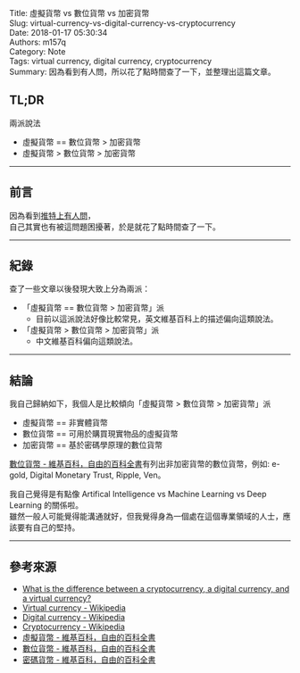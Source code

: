 Title: 虛擬貨幣 vs 數位貨幣 vs 加密貨幣  
Slug: virtual-currency-vs-digital-currency-vs-cryptocurrency  
Date: 2018-01-17 05:30:34  
Authors: m157q  
Category: Note  
Tags: virtual currency, digital currency, cryptocurrency  
Summary: 因為看到有人問，所以花了點時間查了一下，並整理出這篇文章。  
  
  
## TL;DR  
  
兩派說法  
  
+ 虛擬貨幣 == 數位貨幣 > 加密貨幣  
+ 虛擬貨幣 > 數位貨幣 > 加密貨幣  
  
---  
  
## 前言  
  
因為看到[推特上有人問](https://twitter.com/tzangms/status/953252211957485571)，  
自己其實也有被這問題困擾著，於是就花了點時間查了一下。  
  
---  
  
## 紀錄  
  
查了一些文章以後發現大致上分為兩派：  
  
+ 「虛擬貨幣 == 數位貨幣 > 加密貨幣」派  
    + 目前以這派說法好像比較常見，英文維基百科上的描述偏向這類說法。  
+ 「虛擬貨幣 > 數位貨幣 > 加密貨幣」派  
    + 中文維基百科偏向這類說法。  
  
---  
  
## 結論  
  
我自己歸納如下，我個人是比較傾向「虛擬貨幣 > 數位貨幣 > 加密貨幣」派  
  
+ 虛擬貨幣 == 非實體貨幣  
+ 數位貨幣 == 可用於購買現實物品的虛擬貨幣  
+ 加密貨幣 == 基於密碼學原理的數位貨幣  
  
[數位貨幣 - 維基百科，自由的百科全書](https://zh.wikipedia.org/zh-tw/%E6%95%B8%E4%BD%8D%E8%B2%A8%E5%B9%A3)有列出非加密貨幣的數位貨幣，例如: e-gold, Digital Monetary Trust, Ripple, Ven。  
  
我自己覺得是有點像 Artifical Intelligence vs Machine Learning vs Deep Learning 的關係啦。  
雖然一般人可能覺得能溝通就好，但我覺得身為一個處在這個專業領域的人士，應該要有自己的堅持。  
  
---  
  
## 參考來源  
  
+ [What is the difference between a cryptocurrency, a digital currency, and a virtual currency?](https://www.quora.com/What-is-the-difference-between-a-cryptocurrency-a-digital-currency-and-a-virtual-currency)  
+ [Virtual currency - Wikipedia](https://en.wikipedia.org/wiki/Virtual_currency)  
+ [Digital currency - Wikipedia](https://en.wikipedia.org/wiki/Digital_currency)  
+ [Cryptocurrency - Wikipedia](https://en.wikipedia.org/wiki/Cryptocurrency)  
+ [虛擬貨幣 - 維基百科，自由的百科全書](https://zh.wikipedia.org/zh-tw/%E8%99%9A%E6%8B%9F%E8%B4%A7%E5%B8%81)  
+ [數位貨幣 - 維基百科，自由的百科全書](https://zh.wikipedia.org/zh-tw/%E6%95%B8%E4%BD%8D%E8%B2%A8%E5%B9%A3)  
+ [密碼貨幣 - 維基百科，自由的百科全書](https://zh.wikipedia.org/zh-tw/%E5%AF%86%E7%A2%BC%E8%B2%A8%E5%B9%A3)  
